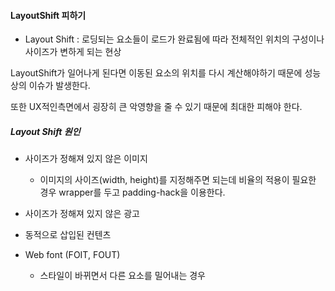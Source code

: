 #### LayoutShift 피하기

- Layout Shift : 로딩되는 요소들이 로드가 완료됨에 따라 전체적인 위치의 구성이나 사이즈가 변하게 되는 현상

LayoutShift가 일어나게 된다면 이동된 요소의 위치를 다시 계산해야하기 때문에 성능상의 이슈가 발생한다. 

또한 UX적인측면에서 굉장히 큰 악영향을 줄 수 있기 때문에 최대한 피해야 한다.


##### Layout Shift 원인

- 사이즈가 정해져 있지 않은 이미지
    - 이미지의 사이즈(width, height)를 지정해주면 되는데 비율의 적용이 필요한 경우 wrapper를 두고 padding-hack을 이용한다.

- 사이즈가 정해져 있지 않은 광고

- 동적으로 삽입된 컨텐츠

- Web font (FOIT, FOUT)
    - 스타일이 바뀌면서 다른 요소를 밀어내는 경우

